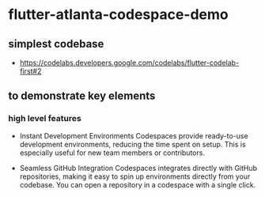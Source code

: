 # flutter-atlanta-codespace-demo

## simplest codebase

* https://codelabs.developers.google.com/codelabs/flutter-codelab-first#2

## to demonstrate key elements

### high level features

* Instant Development Environments
Codespaces provide ready-to-use development environments, reducing the time spent on setup. This is especially useful for new team members or contributors.

* Seamless GitHub Integration
Codespaces integrates directly with GitHub repositories, making it easy to spin up environments directly from your codebase. You can open a repository in a codespace with a single click.
